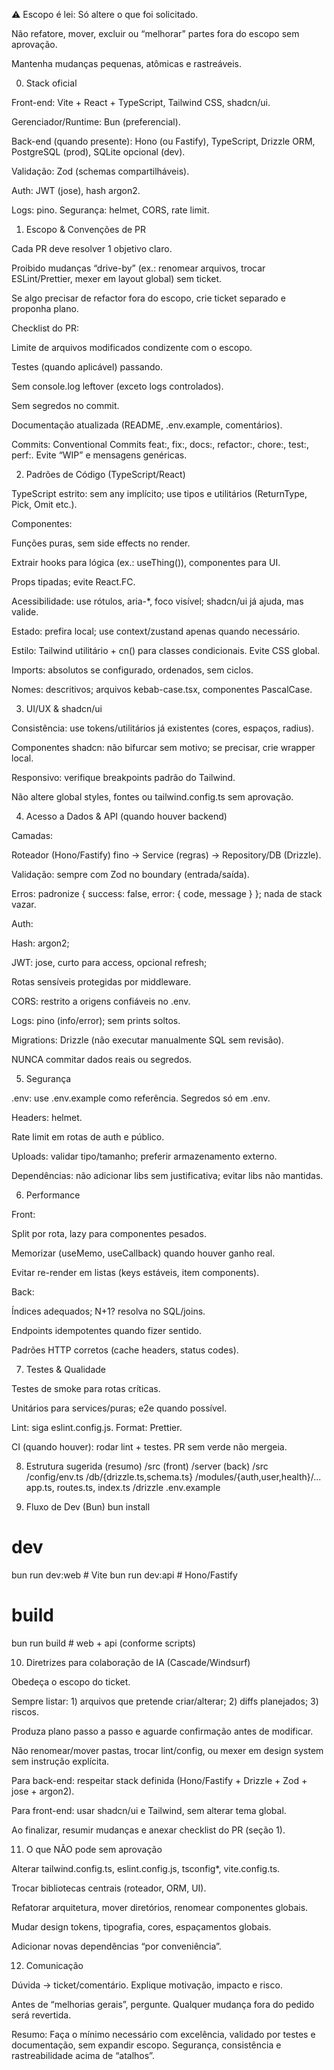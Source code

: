 ⚠️ Escopo é lei: Só altere o que foi solicitado.

Não refatore, mover, excluir ou “melhorar” partes fora do escopo sem aprovação.

Mantenha mudanças pequenas, atômicas e rastreáveis.

0) Stack oficial

Front-end: Vite + React + TypeScript, Tailwind CSS, shadcn/ui.

Gerenciador/Runtime: Bun (preferencial).

Back-end (quando presente): Hono (ou Fastify), TypeScript, Drizzle ORM, PostgreSQL (prod), SQLite opcional (dev).

Validação: Zod (schemas compartilháveis).

Auth: JWT (jose), hash argon2.

Logs: pino. Segurança: helmet, CORS, rate limit.

1) Escopo & Convenções de PR

Cada PR deve resolver 1 objetivo claro.

Proibido mudanças “drive-by” (ex.: renomear arquivos, trocar ESLint/Prettier, mexer em layout global) sem ticket.

Se algo precisar de refactor fora do escopo, crie ticket separado e proponha plano.

Checklist do PR:

 Limite de arquivos modificados condizente com o escopo.

 Testes (quando aplicável) passando.

 Sem console.log leftover (exceto logs controlados).

 Sem segredos no commit.

 Documentação atualizada (README, .env.example, comentários).

Commits: Conventional Commits
feat:, fix:, docs:, refactor:, chore:, test:, perf:.
Evite “WIP” e mensagens genéricas.

2) Padrões de Código (TypeScript/React)

TypeScript estrito: sem any implícito; use tipos e utilitários (ReturnType, Pick, Omit etc.).

Componentes:

Funções puras, sem side effects no render.

Extrair hooks para lógica (ex.: useThing()), componentes para UI.

Props tipadas; evite React.FC.

Acessibilidade: use rótulos, aria-*, foco visível; shadcn/ui já ajuda, mas valide.

Estado: prefira local; use context/zustand apenas quando necessário.

Estilo: Tailwind utilitário + cn() para classes condicionais. Evite CSS global.

Imports: absolutos se configurado, ordenados, sem ciclos.

Nomes: descritivos; arquivos kebab-case.tsx, componentes PascalCase.

3) UI/UX & shadcn/ui

Consistência: use tokens/utilitários já existentes (cores, espaços, radius).

Componentes shadcn: não bifurcar sem motivo; se precisar, crie wrapper local.

Responsivo: verifique breakpoints padrão do Tailwind.

Não altere global styles, fontes ou tailwind.config.ts sem aprovação.

4) Acesso a Dados & API (quando houver backend)

Camadas:

Roteador (Hono/Fastify) fino → Service (regras) → Repository/DB (Drizzle).

Validação: sempre com Zod no boundary (entrada/saída).

Erros: padronize { success: false, error: { code, message } }; nada de stack vazar.

Auth:

Hash: argon2;

JWT: jose, curto para access, opcional refresh;

Rotas sensíveis protegidas por middleware.

CORS: restrito a origens confiáveis no .env.

Logs: pino (info/error); sem prints soltos.

Migrations: Drizzle (não executar manualmente SQL sem revisão).

NUNCA commitar dados reais ou segredos.

5) Segurança

.env: use .env.example como referência. Segredos só em .env.

Headers: helmet.

Rate limit em rotas de auth e público.

Uploads: validar tipo/tamanho; preferir armazenamento externo.

Dependências: não adicionar libs sem justificativa; evitar libs não mantidas.

6) Performance

Front:

Split por rota, lazy para componentes pesados.

Memorizar (useMemo, useCallback) quando houver ganho real.

Evitar re-render em listas (keys estáveis, item components).

Back:

Índices adequados; N+1? resolva no SQL/joins.

Endpoints idempotentes quando fizer sentido.

Padrões HTTP corretos (cache headers, status codes).

7) Testes & Qualidade

Testes de smoke para rotas críticas.

Unitários para services/puras; e2e quando possível.

Lint: siga eslint.config.js. Format: Prettier.

CI (quando houver): rodar lint + testes. PR sem verde não mergeia.

8) Estrutura sugerida (resumo)
/src (front)
/server (back)
  /src
    /config/env.ts
    /db/{drizzle.ts,schema.ts}
    /modules/{auth,user,health}/...
    app.ts, routes.ts, index.ts
/drizzle
.env.example

9) Fluxo de Dev (Bun)
bun install

# dev
bun run dev:web         # Vite
bun run dev:api         # Hono/Fastify

# build
bun run build           # web + api (conforme scripts)

10) Diretrizes para colaboração de IA (Cascade/Windsurf)

Obedeça o escopo do ticket.

Sempre listar: 1) arquivos que pretende criar/alterar; 2) diffs planejados; 3) riscos.

Produza plano passo a passo e aguarde confirmação antes de modificar.

Não renomear/mover pastas, trocar lint/config, ou mexer em design system sem instrução explícita.

Para back-end: respeitar stack definida (Hono/Fastify + Drizzle + Zod + jose + argon2).

Para front-end: usar shadcn/ui e Tailwind, sem alterar tema global.

Ao finalizar, resumir mudanças e anexar checklist do PR (seção 1).

11) O que NÃO pode sem aprovação

Alterar tailwind.config.ts, eslint.config.js, tsconfig*, vite.config.ts.

Trocar bibliotecas centrais (roteador, ORM, UI).

Refatorar arquitetura, mover diretórios, renomear componentes globais.

Mudar design tokens, tipografia, cores, espaçamentos globais.

Adicionar novas dependências “por conveniência”.

12) Comunicação

Dúvida → ticket/comentário. Explique motivação, impacto e risco.

Antes de “melhorias gerais”, pergunte. Qualquer mudança fora do pedido será revertida.

Resumo: Faça o mínimo necessário com excelência, validado por testes e documentação, sem expandir escopo. Segurança, consistência e rastreabilidade acima de “atalhos”.